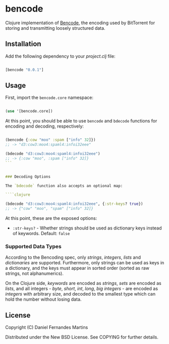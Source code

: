 # bencode

Clojure implementation of [Bencode](http://bittorrent.org/beps/bep_0003.html#bencoding),
the encoding used by BitTorrent for storing and transmitting loosely structured data.


## Installation

Add the following dependency to your _project.clj_ file:

````clojure

[bencode "0.0.1"]
````


## Usage

First, import the `bencode.core` namespace:

````clojure

(use '[bencode.core])
````

At this point, you should be able to use `bencode` and `bdecode` functions for
encoding and decoding, respectively:

````clojure

(bencode {:cow "moo" :spam ["info" 32]})
;; -> "d3:cow3:moo4:spaml4:infoi32eee"

(bdecode "d3:cow3:moo4:spaml4:infoi32eee")
;; -> {:cow "moo", :spam ["info" 32]}
```


### Decoding Options

The `bdecode` function also accepts an optional map:

````clojure

(bdecode "d3:cow3:moo4:spaml4:infoi32eee", {:str-keys? true})
;; -> {"cow" "moo", "spam" ["info" 32]}
````

At this point, these are the exposed options:

* `:str-keys?` - Whether strings should be used as dictionary keys instead of
  keywords. Default: `false`


### Supported Data Types

According to the Bencoding spec, only _strings_, _integers_, _lists_ and
_dictionaries_ are supported. Furthermore, only strings can be used as
keys in a dictionary, and the keys must appear in sorted order (sorted as raw
strings, not alphanumerics).

On the Clojure side, _keywords_ are encoded as _strings_, _sets_ are encoded
as _lists_, and all integers - _byte_, _short_, _int_, _long_, _big integers_ -
are encoded as _integers_ with arbitrary size, and decoded to the smallest type
which can hold the number without losing data.


## License

Copyright (C) Daniel Fernandes Martins

Distributed under the New BSD License. See COPYING for further details.
